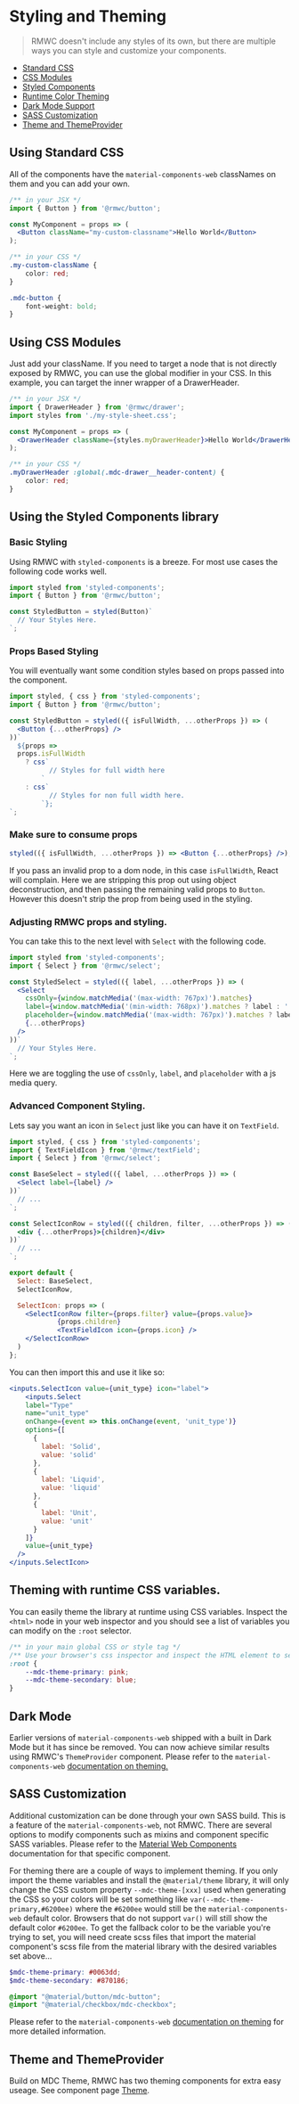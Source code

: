 # Styling and Theming

> RMWC doesn't include any styles of its own, but there are multiple ways you can style and customize your components.

- [Standard CSS](#using-standard-css)
- [CSS Modules](#using-css-modules)
- [Styled Components](#using-the-styled-components-library)
- [Runtime Color Theming](#theming-with-runtime-css-variables.)
- [Dark Mode Support](#dark-mode)
- [SASS Customization](#sass-customization)
- [Theme and ThemeProvider](#theme-and-themeprovider)


## Using Standard CSS

All of the components have the `material-components-web` classNames on them and you can add your own.

```jsx
/** in your JSX */
import { Button } from '@rmwc/button';

const MyComponent = props => (
  <Button className="my-custom-classname">Hello World</Button>
);
```

```css
/** in your CSS */
.my-custom-className {
    color: red;
}

.mdc-button {
    font-weight: bold;
}
```

## Using CSS Modules

Just add your className. If you need to target a node that is not directly exposed by RMWC, you can use the global modifier in your CSS. In this example, you can target the inner wrapper of a DrawerHeader.

```jsx
/** in your JSX */
import { DrawerHeader } from '@rmwc/drawer';
import styles from './my-style-sheet.css';

const MyComponent = props => (
  <DrawerHeader className={styles.myDrawerHeader}>Hello World</DrawerHeader>
);
```

```css
/** in your CSS */
.myDrawerHeader :global(.mdc-drawer__header-content) {
    color: red;
}
```

## Using the Styled Components library

### Basic Styling

Using RMWC with `styled-components` is a breeze. For most use cases the following code works well.

```jsx
import styled from 'styled-components';
import { Button } from '@rmwc/button';

const StyledButton = styled(Button)`
  // Your Styles Here.
`;
```

### Props Based Styling

You will eventually want some condition styles based on props passed into the component.

```jsx
import styled, { css } from 'styled-components';
import { Button } from '@rmwc/button';

const StyledButton = styled(({ isFullWidth, ...otherProps }) => (
  <Button {...otherProps} />
))`
  ${props =>
  props.isFullWidth
    ? css`
          // Styles for full width here
        `
    : css`
          // Styles for non full width here.
        `};
`;
```

### Make sure to consume props

```jsx
styled(({ isFullWidth, ...otherProps }) => <Button {...otherProps} />);
```

If you pass an invalid prop to a dom node, in this case `isFullWidth`, React will complain. Here we are stripping this prop out using object deconstruction, and then passing the remaining valid props to `Button`. However this doesn't strip the prop from being used in the styling.

### Adjusting RMWC props and styling.

You can take this to the next level with `Select` with the following code.

```jsx
import styled from 'styled-components';
import { Select } from '@rmwc/select';

const StyledSelect = styled(({ label, ...otherProps }) => (
  <Select
    cssOnly={window.matchMedia('(max-width: 767px)').matches}
    label={window.matchMedia('(min-width: 768px)').matches ? label : ''}
    placeholder={window.matchMedia('(max-width: 767px)').matches ? label : ''}
    {...otherProps}
  />
))`
  // Your Styles Here.
`;
```

Here we are toggling the use of `cssOnly`, `label`, and `placeholder` with a js media query.

### Advanced Component Styling.

Lets say you want an icon in `Select` just like you can have it on `TextField`.

```jsx
import styled, { css } from 'styled-components';
import { TextFieldIcon } from '@rmwc/textField';
import { Select } from '@rmwc/select';

const BaseSelect = styled(({ label, ...otherProps }) => (
  <Select label={label} />
))`
  // ...
`;

const SelectIconRow = styled(({ children, filter, ...otherProps }) => (
  <div {...otherProps}>{children}</div>
))`
  // ...
`;

export default {
  Select: BaseSelect,
  SelectIconRow,

  SelectIcon: props => (
    <SelectIconRow filter={props.filter} value={props.value}>
            {props.children}
            <TextFieldIcon icon={props.icon} />
    </SelectIconRow>
  )
};
```

You can then import this and use it like so:

```jsx
<inputs.SelectIcon value={unit_type} icon="label">
    <inputs.Select
    label="Type"
    name="unit_type"
    onChange={event => this.onChange(event, 'unit_type')}
    options={[
      {
        label: 'Solid',
        value: 'solid'
      },
      {
        label: 'Liquid',
        value: 'liquid'
      },
      {
        label: 'Unit',
        value: 'unit'
      }
    ]}
    value={unit_type}
  />
</inputs.SelectIcon>
```

## Theming with runtime CSS variables.

You can easily theme the library at runtime using CSS variables. Inspect the `<html>` node in your web inspector and you should see a list of variables you can modify on the `:root` selector.

```css
/** in your main global CSS or style tag */
/** Use your browser's css inspector and inspect the HTML element to see other variables to override. */
:root {
    --mdc-theme-primary: pink;
    --mdc-theme-secondary: blue;
}
```


## Dark Mode

Earlier versions of `material-components-web` shipped with a built in Dark Mode but it has since be removed. You can now achieve similar results using RMWC's `ThemeProvider` component. Please refer to the `material-components-web` [documentation on theming.](https://material.io/components/web/docs/theming/)


## SASS Customization

Additional customization can be done through your own SASS build. This is a feature of the `material-components-web`, not RMWC. There are several options to modify components such as mixins and component specific SASS variables. Please refer to the [Material Web Components](https://material.io/develop/web/) documentation for that specific component.

For theming there are a couple of ways to implement theming. If you only import the theme variables and install the `@material/theme` library, it will only change the CSS custom property `--mdc-theme-[xxx]` used when generating the CSS so your colors will be set something like `var(--mdc-theme-primary,#6200ee)` where the `#6200ee` would still be the `material-components-web` default color. Browsers that do not support `var()` will still show the default color `#6200ee`. To get the fallback color to be the variable you're trying to set, you will need create scss files that import the material component's scss file from the material library with the desired variables set above...

```scss
$mdc-theme-primary: #0063dd;
$mdc-theme-secondary: #870186;

@import "@material/button/mdc-button";
@import "@material/checkbox/mdc-checkbox";
```

Please refer to the `material-components-web` [documentation on theming](https://material.io/components/web/docs/theming/) for more detailed information.


## Theme and ThemeProvider

Build on MDC Theme, RMWC has two theming components for extra easy useage. See component page [Theme](theme).
